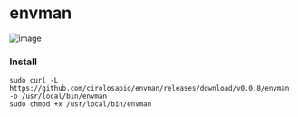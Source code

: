 # envman

![image](https://github.com/cirolosapio/envman/assets/33943143/37b06153-fcca-4bcf-a82c-da36bfcd1ca1)

### Install

```
sudo curl -L https://github.com/cirolosapio/envman/releases/download/v0.0.8/envman -o /usr/local/bin/envman
sudo chmod +x /usr/local/bin/envman
```
